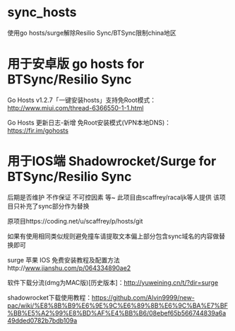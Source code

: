 # sync_hosts


使用go hosts/surge解除Resilio Sync/BTSync限制china地区




# 用于安卓版 go hosts  for  BTSync/Resilio Sync
Go Hosts v1.2.7「一键安装hosts」支持免Root模式：http://www.miui.com/thread-6366550-1-1.html

Go Hosts 更新日志-新增 免Root安装模式(VPN本地DNS)：https://fir.im/gohosts



# 用于IOS端 Shadowrocket/Surge  for  BTSync/Resilio Sync
后期是否维护 不作保证 不可控因素 等~
此项目由scaffrey/racaljk等人提供 该项目只补充了sync部分作为替换 

原项目https://coding.net/u/scaffrey/p/hosts/git

如果有使用相同类似规则避免撞车请提取文本偏上部分包含sync域名的内容做替换即可

surge 苹果 IOS 免费安装教程及配置方法http://www.jianshu.com/p/064334890ae2

软件下载分流(dmg为MAC版)[历史版本]：http://yuweining.cn/t/?dir=surge

shadowrocket下载使用教程：https://github.com/Alvin9999/new-pac/wiki/%E8%8B%B9%E6%9E%9C%E6%89%8B%E6%9C%BA%E7%BF%BB%E5%A2%99%E8%BD%AF%E4%BB%B6/08ebef65b566744839a6a49dded0782b7bdb109a







